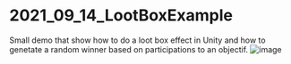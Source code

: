 # 2021_09_14_LootBoxExample
Small demo that show how to do a loot box effect in Unity and how to genetate a random winner based on participations to an objectif.
![image](https://user-images.githubusercontent.com/20149493/133360484-7b431751-734a-4ad4-9ebf-424bc23f393b.png)
